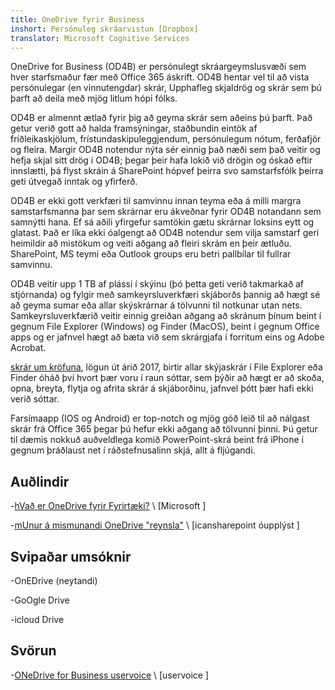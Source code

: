 ```yaml
---
title: OneDrive fyrir Business
inshort: Persónuleg skráarvistun [Dropbox]
translator: Microsoft Cognitive Services
---
```



OneDrive for Business (OD4B) er persónulegt skráargeymslusvæði sem hver starfsmaður fær með Office 365 áskrift. OD4B hentar vel til að vista persónulegar (en vinnutengdar) skrár, Upphafleg skjaldrög og skrár sem þú þarft að deila með mjög litlum hópi fólks.

OD4B er almennt ætlað fyrir þig að geyma skrár sem aðeins þú þarft. Það getur verið gott að halda framsýningar, staðbundin eintök af fríðleikaskjölum, frístundaskipuleggjendum, persónulegum nótum, ferðafjör og fleira. Margir OD4B notendur nýta sér einnig það næði sem það veitir og hefja skjal sitt drög í OD4B; þegar þeir hafa lokið við drögin og óskað eftir innslætti, þá flyst skráin á SharePoint hópvef þeirra svo samstarfsfólk þeirra geti útvegað inntak og yfirferð.

OD4B er ekki gott verkfæri til samvinnu innan teyma eða á milli margra samstarfsmanna þar sem skrárnar eru ákveðnar fyrir OD4B notandann sem samnýtti hana. Ef sá aðili yfirgefur samtökin gætu skrárnar loksins eytt og glatast. Það er líka ekki óalgengt að OD4B notendur sem vilja samstarf geri heimildir að mistökum og veiti aðgang að fleiri skrám en þeir ætluðu. SharePoint, MS teymi eða Outlook groups eru betri pallbílar til fullrar samvinnu.

OD4B veitir upp 1 TB af plássi í skýinu (þó þetta geti verið takmarkað af stjórnanda) og fylgir með samkeyrsluverkfæri skjáborðs þannig að hægt sé að geyma sumar eða allar skýskrárnar á tölvunni til notkunar utan nets. Samkeyrsluverkfærið veitir einnig greiðan aðgang að skránum þínum beint í gegnum File Explorer (Windows) og Finder (MacOS), beint í gegnum Office apps og er jafnvel hægt að bæta við sem skrárgjafa í forritum eins og Adobe Acrobat. 

[skrár um kröfuna](https://blogs.office.com/en-us/2017/05/11/introducing-onedrive-files-on-demand-and-additional-features-making-it-easier-to-access-and-share-files/), lögun út árið 2017, birtir allar skýjaskrár í File Explorer eða Finder óháð því hvort þær voru í raun sóttar, sem þýðir að hægt er að skoða, opna, breyta, flytja og afrita skrár á skjáborðinu, jafnvel þótt þær hafi ekki verið sóttar.

Farsímaapp (IOS og Android) er top-notch og mjög góð leið til að nálgast skrár frá Office 365 þegar þú hefur ekki aðgang að tölvunni þinni. Þú getur til dæmis nokkuð auðveldlega komið PowerPoint-skrá beint frá iPhone í gegnum þráðlaust net í ráðstefnusalinn skjá, allt á fljúgandi.

Auðlindir
---------

-[hVað er OneDrive fyrir
    Fyrirtæki?](https://support.office.com/en-us/article/What-is-OneDrive-for-Business-187f90af-056f-47c0-9656-cc0ddca7fdc2)
    \ [Microsoft \]

-[mUnur á mismunandi OneDrive
    "reynsla"](http:/2.com) \ [icansharepoint
    óupplýst \]

Svipaðar umsóknir
--------------------

-OnEDrive (neytandi)

-GoOgle Drive

-icloud Drive

Svörun
---------

-[ONeDrive for Business uservoice](http:/3.com)
    \ [uservoice \]


